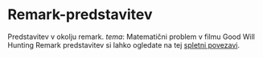 # Remark-predstavitev
Predstavitev v okolju remark.
*tema*: Matematični problem v filmu Good Will Hunting
Remark predstavitev si lahko ogledate na tej [spletni povezavi](file:///C:/Users/Lenovo/Desktop/FAKS/POP/Remark/Remark%20predstavitev/Predstavitev.html#1).
